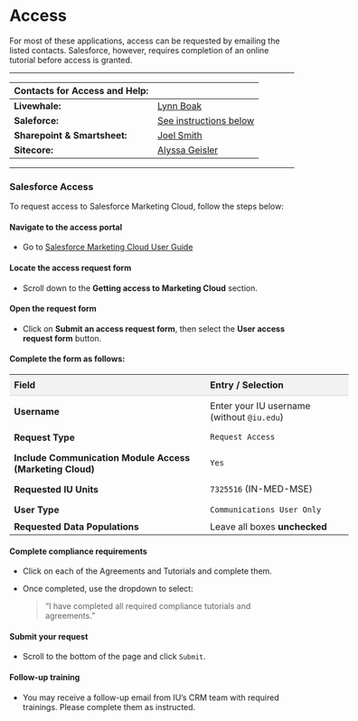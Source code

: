 # Access

For most of these applications, access can be requested by emailing the listed contacts. Salesforce, however, requires completion of an online tutorial before access is granted.  

---

|Contacts for Access and Help:||
|-----------------------------|-----|
|**Livewhale:**| [Lynn Boak](mailto:lboak@iu.edu)|
|**Saleforce:**| [See instructions below](#salesforce-access)|
|**Sharepoint & Smartsheet:**|[Joel Smith](mailto:joelsmit@iu.edu)|
|**Sitecore:**| [Alyssa Geisler](mailto:ajgeisle@iu.edu)|


---

### Salesforce Access

To request access to Salesforce Marketing Cloud, follow the steps below:

#### Navigate to the access portal

- Go to [Salesforce Marketing Cloud User Guide](https://salesforce.ucm.iu.edu)

#### Locate the access request form

- Scroll down to the **Getting access to Marketing Cloud** section.

#### Open the request form

- Click on **Submit an access request form**, then select the **User access request form** button.

#### Complete the form as follows:

<table style ="width: 100%; border-collapse: collapse; min-width: 600px;">
  <thead>
    <tr style="background-color: #f2f2f2;">
      <th scope="col" style="text-align: left; padding: 0.5rem; border-bottom: 1px solid #ccc;">Field</th>
      <th scope="col" style="text-align: left; padding: 0.5rem; border-bottom: 1px solid #ccc;">Entry / Selection</th>
    </tr>
  </thead>
  <tbody>
    <tr>
      <td style="padding: 0.5rem;"><strong>Username</strong></td>
      <td style="padding: 0.5rem;">Enter your IU username (without <code>@iu.edu</code>)</td>
    </tr>
    <tr>
      <td style="padding: 0.5rem;"><strong>Request Type</strong></td>
      <td><code>Request Access</code></td>
    </tr>
    <tr>
      <td style="padding: 0.5rem;"><strong>Include Communication Module Access (Marketing Cloud)</strong></td>
      <td><code>Yes</code></td>
    </tr>
    <tr>
      <td style="padding: 0.5rem;"><strong>Requested IU Units</strong></td>
      <td><code>7325516</code> (IN-MED-MSE)</td>
    </tr>
    <tr>
      <td style="padding: 0.5rem;"><strong>User Type</strong></td>
      <td style="padding: 0.5rem;"><code>Communications User Only</code></td>
    </tr>
    <tr>
      <td><strong>Requested Data Populations</strong></td>
      <td>Leave all boxes <strong>unchecked</strong></td>
    </tr>
  </tbody>
</table>

#### Complete compliance requirements

- Click on each of the Agreements and Tutorials and complete them.

- Once completed, use the dropdown to select:
    >“I have completed all required compliance tutorials and agreements.”

#### Submit your request

- Scroll to the bottom of the page and click `Submit`.

#### Follow-up training

- You may receive a follow-up email from IU’s CRM team with required trainings. Please complete them as instructed.
